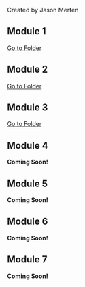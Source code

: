  Created by Jason Merten

## Module 1
[Go to Folder](/M1/index.md)

## Module 2
[Go to Folder](/M2/index.md)

## Module 3
[Go to Folder](/M3/index.md)

## Module 4
**Coming Soon!**

## Module 5
**Coming Soon!**

## Module 6
**Coming Soon!**

## Module 7
**Coming Soon!**
